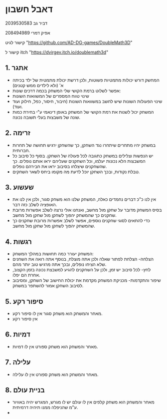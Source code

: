 # דאבל חשבון

דביר גב 2039530583

אפיק דמרי 208494989

קישור לגיט  "https://github.com/AD-DG-games/DoubleMath3D"

קישור ל itch  "https://dvirgev.itch.io/doublemath3d"
## 1. אתגר
* המחשק דורש יכולות מתמטיות פשוטות, ולכן דרשת יכולת מתמטית של ילד בכיתה א' (ולא לילדים ממש קטנים)
* אפשר לשלוט ברמת הקושי שלי המשחק בכמה דרכים שונות:
* שינוי טווח המספרים של המשוואות השונות
* שינוי הפעולות השונות שיש לחשב במשוואות השונות (חיבור, חיסור, כפל, חילוק ועוד ועוד).
* המשחק יכול לשנות את רמת הקושי של המשחק באופן דינאמי ע"י בחירת כמות שונה של משבצות בעלי תשובה נכונה.
## 2. זרימה
* במשחק יהיו מתחרים שיתחרו נגד השחקן, כך שהשחקן ירגיש תחושה של תחרות חברותית.
* יש הנפשות וצלילים במשחק כתגובה לכל פעולה של השחקן.  בסוף כל סיבוב כל המשבצות הלא נכונות יעלמו, וכל השחקנים שעליהם יראו אותם נופלים. כך שהשחקנים שיצלחו בסיבוב יראו את חבירהם נופלים.
* טבלת נקודות, ובכך השחקן יוכל לדעת מה מקומו ביחס לשאר השחקים.

## 3. שעשוע
* אין לנו כ"כ דברים נחמדים כאלה, המשחק שלנו הוא משחק סגור, ולכן אין לנו את האופציה לשלב כזה דבר.
* בסיס המשחק מדובר על שחקן מול מחשב, ואנחנו  אולי נרצה לשלב אפשרות מרובת שחקנים כך שהמשחק יהפוך לשחקן מול שחקן מול מחשב.
* כדי להתאים לסוגי שחקנים נוספים, אפשר לשלב אפשרות מרובת שחקנים כך שהמשחק יהפוך לשחקן מול שחקן מול מחשב.

## 4. רגשות
* המשחק יעורר כמה תחושות במהלך המשחק:
* הצלחה- הצלחת לפתור שאלה ולכן אתה מוצלח, בנוסף אתה רואה את השחנים שלא הציחו נופלים, ובכך אתה מרגיש טוב יותר מהם.
* לחץ- לכל סיבוב יש זמן, ולכן על השחקנים להגיע למשבצת נכונה בזמן הקצוב, אחרת הם יפלו.
* שיפור והתקדמות- מכניקת המשחק מקדמת את יכולת החישוב של השחקן, ומסיבוב לסיבוב השחקן אמור להשתפר במשחק.

## 5. סיפור רקע
* מאחר והמשחק הוא משחק סגור אין לו סיפור רקע.
* אין סיפור רקע

## 6. דמיות
* מאחר והמשחק הוא משחק ספורט אין לו דמיות.

## 7. עלילה
* מאחר והמשחק הוא משחק ספורט אין לו עלילה.

## 8. בניית עולם
* מאחר והמשחק הוא משחק קלפים אין לו עולם יש לו מגרש, המגרש יהיה באוויור ע"מ שהניפלה ממנו תיהיה דרמיתית.
* 
